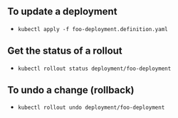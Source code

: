 ## To update a deployment

- `kubectl apply -f foo-deployment.definition.yaml`

## Get the status of a rollout

- `kubectl rollout status deployment/foo-deployment` 

## To undo a change (rollback)

- `kubectl rollout undo deployment/foo-deployment`

